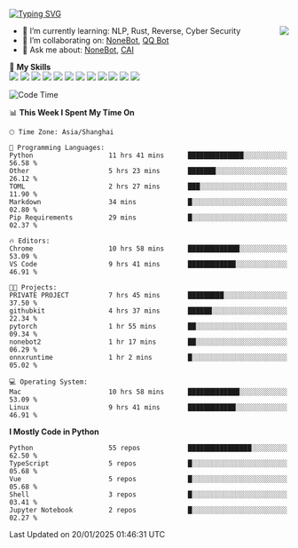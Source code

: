 [![Typing SVG](https://readme-typing-svg.herokuapp.com?size=25&duration=2500&color=8C43EA&vCenter=true&width=200&height=40&lines=Hi+there+%F0%9F%91%8B%F0%9F%8F%BB;I'm+yanyongyu)](https://git.io/typing-svg)

<a href="#">
  <img align="right" src="https://github-readme-stats.vercel.app/api?username=yanyongyu&count_private=true&show_icons=true&bg_color=15,f2f7fd,E0EAFC" />
</a>

- 🌱 I’m currently learning: NLP, Rust, Reverse, Cyber Security
- 👯 I’m collaborating on: [NoneBot](https://github.com/nonebot), [QQ Bot](https://github.com/Mrs4s/go-cqhttp)
- 💬 Ask me about: [NoneBot](https://github.com/nonebot), [CAI](https://github.com/cscs181/CAI)

🌟 **My Skills**  
![](https://img.shields.io/badge/-Python-3e74a2?style=flat-square&logo=Python&logoColor=fff)
![](https://img.shields.io/badge/-TypeScript-3178C6?style=flat-square&logo=TypeScript&logoColor=fff)
![](https://img.shields.io/badge/-Vue-4fc08d?style=flat-square&logo=Vue.js&logoColor=fff)
![](https://img.shields.io/badge/-React-2d98ce?style=flat-square&logo=React&logoColor=fff)
![](https://img.shields.io/badge/-FastAPI-009688?style=flat-square&logo=FastAPI&logoColor=fff)
![](https://img.shields.io/badge/-Linux-000000?style=flat-square&logo=Linux&logoColor=fff)
![](https://img.shields.io/badge/-Docker-2496ED?style=flat-square&logo=Docker&logoColor=fff)
![](https://img.shields.io/badge/-Kubernetes-326CE5?style=flat-square&logo=Kubernetes&logoColor=fff)
![](https://img.shields.io/badge/-GitHub%20Actions-2088FF?style=flat-square&logo=GitHubActions&logoColor=fff)
![](https://img.shields.io/badge/-PostgreSQL-4169E1?style=flat-square&logo=PostgreSQL&logoColor=fff)
![](https://img.shields.io/badge/-Redis-DC382D?style=flat-square&logo=Redis&logoColor=fff)
![](https://img.shields.io/badge/-MongoDB-47A248?style=flat-square&logo=MongoDB&logoColor=fff)

<!--START_SECTION:waka-->
![Code Time](http://img.shields.io/badge/Code%20Time-7%2C108%20hrs%2045%20mins-blue)

📊 **This Week I Spent My Time On** 

```text
🕑︎ Time Zone: Asia/Shanghai

💬 Programming Languages: 
Python                   11 hrs 41 mins      ██████████████░░░░░░░░░░░   56.58 % 
Other                    5 hrs 23 mins       ███████░░░░░░░░░░░░░░░░░░   26.12 % 
TOML                     2 hrs 27 mins       ███░░░░░░░░░░░░░░░░░░░░░░   11.90 % 
Markdown                 34 mins             █░░░░░░░░░░░░░░░░░░░░░░░░   02.80 % 
Pip Requirements         29 mins             █░░░░░░░░░░░░░░░░░░░░░░░░   02.37 % 

🔥 Editors: 
Chrome                   10 hrs 58 mins      █████████████░░░░░░░░░░░░   53.09 % 
VS Code                  9 hrs 41 mins       ████████████░░░░░░░░░░░░░   46.91 % 

🐱‍💻 Projects: 
PRIVATE PROJECT          7 hrs 45 mins       █████████░░░░░░░░░░░░░░░░   37.50 % 
githubkit                4 hrs 37 mins       ██████░░░░░░░░░░░░░░░░░░░   22.34 % 
pytorch                  1 hr 55 mins        ██░░░░░░░░░░░░░░░░░░░░░░░   09.34 % 
nonebot2                 1 hr 17 mins        ██░░░░░░░░░░░░░░░░░░░░░░░   06.29 % 
onnxruntime              1 hr 2 mins         █░░░░░░░░░░░░░░░░░░░░░░░░   05.02 % 

💻 Operating System: 
Mac                      10 hrs 58 mins      █████████████░░░░░░░░░░░░   53.09 % 
Linux                    9 hrs 41 mins       ████████████░░░░░░░░░░░░░   46.91 % 
```

**I Mostly Code in Python** 

```text
Python                   55 repos            ████████████████░░░░░░░░░   62.50 % 
TypeScript               5 repos             █░░░░░░░░░░░░░░░░░░░░░░░░   05.68 % 
Vue                      5 repos             █░░░░░░░░░░░░░░░░░░░░░░░░   05.68 % 
Shell                    3 repos             █░░░░░░░░░░░░░░░░░░░░░░░░   03.41 % 
Jupyter Notebook         2 repos             █░░░░░░░░░░░░░░░░░░░░░░░░   02.27 % 
```




 Last Updated on 20/01/2025 01:46:31 UTC
<!--END_SECTION:waka-->
